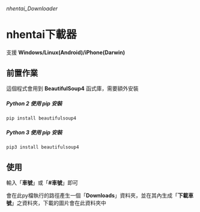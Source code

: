 ###### nhentai_Downloader
# nhentai下載器
支援 **Windows/Linux(Android)/iPhone(Darwin)**

## 前置作業
這個程式會用到 **BeautifulSoup4** 函式庫，需要額外安裝
##### Python 2 使用 pip 安裝
`pip install beautifulsoup4`
##### Python 3 使用 pip 安裝
`pip3 install beautifulsoup4`

## 使用
輸入「**車號**」或「**#車號**」即可

會在此py檔執行的路徑產生一個「**Downloads**」資料夾，並在其內生成「**下載車號**」之資料夾，下載的圖片會在此資料夾中
